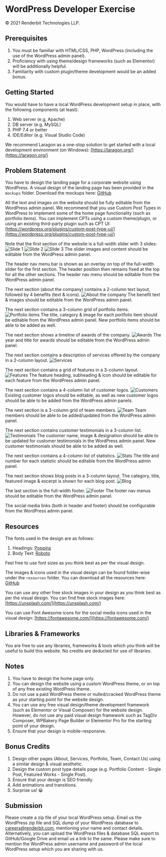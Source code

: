 # WordPress Developer Exercise

&copy; 2021 Renderbit Technologies LLP.

## Prerequisites

1. You must be familiar with HTML/CSS, PHP, WordPress (including the use of the WordPress admin panel).
2. Proficiency with using theme/design frameworks (such as Elementor) will be additionally helpful.
3. Familiarity with custom plugin/theme development would be an added bonus.

## Getting Started

You would have to have a local WordPress development setup in place, with the following components (at least):

1. Web server (e.g, Apache)
2. DB server (e.g. MySQL)
3. PHP 7.4 or better
4. IDE/Editor (e.g. Visual Studio Code)

We recommend Laragon as a one-stop solution to get started with a local development environment (on Windows): [https://laragon.org/](https://laragon.org/)

## Problem Statement

You have to design the landing page for a corporate website using WordPress. A visual design of the landing page has been provided in the `mockups` folder. Download the mockups here: [GitHub](https://github.com/RenderbitTechnologies/WordPress-Developer-Exercise/archive/refs/heads/main.zip)

All the text and images on the website should be fully editable from the WordPress admin panel. We recommend that you use Custom Post Types in WordPress to implement some of the home page functionality (such as portfolio items). You can implement CPTs using a custom theme/plugin, or using an existing third-party plugin such as CPT UI: [https://wordpress.org/plugins/custom-post-type-ui/](https://wordpress.org/plugins/custom-post-type-ui/)

Note that the first section of the website is a full-width slider with 3 slides:
![Slide 1](images/image12.png)
![Slide 2](images/image14.png)
![Slide 3](images/image6.png)
The slider images and content should be editable from the WordPress admin panel.

The header nav menu bar is shown as an overlay on top of the full-width slider for the first section. The header position then remains fixed at the top for all the other sections. The header nav menu should be editable from the WordPress admin panel.

The next section (about the company) contains a 2-column text layout, followed by 4 benefits (text & icons).
![About the company](images/image7.png)
The benefit text & images should be editable from the WordPress admin panel.

The next section contains a 3-column grid of portfolio items.
![Portfolio items](images/image10.png)
The title, category & image for each portfolio item should be editable from the WordPress admin panel. New portfolio items should be able to be added as well.

The next section shows a timeline of awards of the company.
![Awards](images/image2.png)
The year and title for awards should be editable from the WordPress admin panel.

The next section contains a description of services offered by the company in a 2-column layout.
![Services](images/image5.png)

The next section contains a grid of features in a 3-column layout.
![Features](images/image11.png)
The feature heading, subheading & icon should be editable for each feature from the WordPress admin panel.

The next section contains a 4-column list of customer logos.
![Customers](images/image4.png)
Existing customer logos should be editable, as well as new customer logos should be able to be added from the WordPress admin panels.

The next section is a 3-column grid of team members.
![Team](images/image1.png)
Team members should be able to be added/updated from the WordPress admin panel.

The next section contains customer testimonials in a 3-column list.
![Testimonials](images/image8.png)
The customer name, image & designation should be able to be updated for customer testimonials in the WordPress admin panel. New customer testimonials should be able to be added as well.

The next section contains a 4-column list of statistics.
![Stats](images/image3.png)
The title and number for each statistic should be editable from the WordPress admin panel.

The next section shows blog posts in a 3-column layout. The category, title, featured image & excerpt is shown for each blog post.
![Blog](images/image9.png)

The last section is the full-width footer.
![Footer](images/image13.png)
The footer nav menus should be editable from the WordPress admin panel.

The social media links (both in header and footer) should be configurable from the WordPress admin panel.

## Resources

The fonts used in the design are as follows:

1. Headings: [Poppins](https://fonts.google.com/specimen/Poppins)
2. Body Text: [Roboto](https://fonts.google.com/specimen/Roboto)

Feel free to use font sizes as you think best as per the visual design.

The images & icons used in the visual design can be found folder-wise under the `resources` folder. You can download all the resources here: [GitHub](https://github.com/RenderbitTechnologies/WordPress-Developer-Exercise/archive/refs/heads/main.zip)

You can use any other free stock images in your design as you think best as per the visual design. You can find free stock images here: [https://unsplash.com/](https://unsplash.com/)

You can use Font Awesome icons for the social media icons used in the visual design: [https://fontawesome.com/](https://fontawesome.com/)

## Libraries & Frameworks

You are free to use any libraries, frameworks & tools which you think will be useful to build this website. No credits are deducted for use of libraries.

## Notes

1. You have to design the home page only.
2. You can design the website using a custom WordPress theme, or on top of any free existing WordPress theme.
3. Do not use a paid WordPress theme or nulled/cracked WordPress theme as your starting point for the website design.
4. You can use any free visual design/theme development framework (such as Elementor or Visual Composer) for the website design. However, do not use any paid visual design framework such as TagDiv Composer, WPBakery Page Builder or Elementor Pro for the starting point of your design.
5. Ensure that your design is mobile-responsive.

## Bonus Credits

1. Design other pages (About, Services, Portfolio, Team, Contact Us) using a similar design & visual aesthetic.
2. Design the custom post type details page (e.g. Portfolio Content - Single Post, Featured Works - Single Post).
3. Ensure that your design is SEO friendly.
4. Add animations and transitions.
5. Surprise us! 😀

## Submission

Please create a zip file of your local WordPress setup. Email us the WordPress zip file and SQL dump of your WordPress database to [careers@renderbit.com](mailto:careers@renderbit.com), mentioning your name and contact details. Alternatively, you can upload the WordPress files & database SQL export to GitHub/Google Drive and email us a link to the same. Please make sure to mention the WordPress admin username and password of the local WordPress setup which you are sharing with us.
